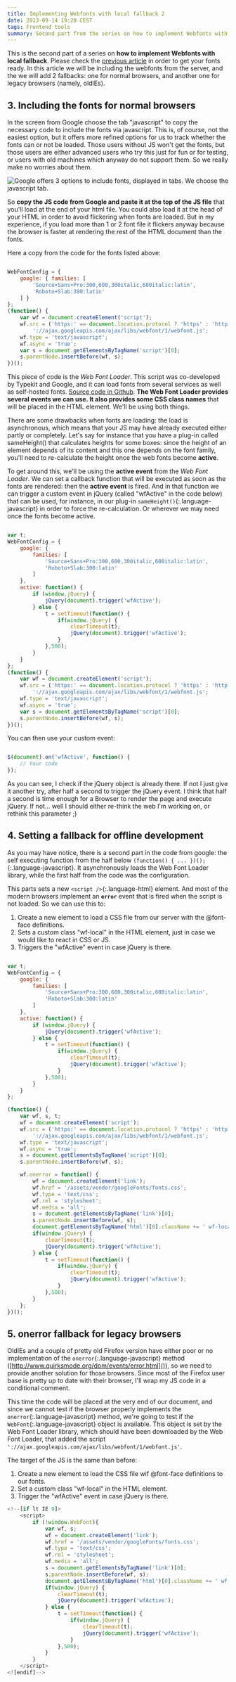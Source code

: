 ```yaml
---
title: Implementing Webfonts with local fallback 2
date: 2013-09-14 19:20 CEST
tags: Frontend tools
summary: Second part from the series on how to implement Webfonts with local fallback. Once we have the font files ready we must follow some steps in order to include the fonts from the server (Google in this case) and then provide a fallback system.
---
```



This is the second part of a series on **how to implement Webfonts with local fallback**. Please check the [previous article](/blog/2013/08/30/Implementing-google-webfonts-with-local-fallback/) in order to get your fonts ready. In this article we will be including the webfonts from the server, and the we will add 2 fallbacks: one for normal browsers, and another one for legacy browsers (namely, oldIEs).


## 3. Including the fonts for normal browsers

In the screen from Google choose the tab "javascript" to copy the necessary code to include the fonts via javascript. This is, of course, not the easiest option, but it offers more refined options for us to track whether the fonts can or not be loaded. Those users without JS won't get the fonts, but those users are either advanced users who try this just for fun or for testing, or users with old machines which anyway do not support them. So we really make no worries about them.

![Google offers 3 options to include fonts, displayed in tabs. We choose the javascript tab.](/assets/media/blog/google-fonts-js-tab.png)

So **copy the JS code from Google and paste it at the top of the JS file** that you'll load at the end of your html file. You could also load it at the head of your HTML in order to avoid flickering when fonts are loaded. But in my experience, if you load more than 1 or 2 font file it flickers anyway because the browser is faster at rendering the rest of the HTML document than the fonts.

Here a copy from the code for the fonts listed above:

~~~javascript

WebFontConfig = {
	google: { families: [ 
		'Source+Sans+Pro:300,600,300italic,600italic:latin', 
		'Roboto+Slab:300:latin' 
	] }
};
(function() {
	var wf = document.createElement('script');
	wf.src = ('https:' == document.location.protocol ? 'https' : 'http') +
		'://ajax.googleapis.com/ajax/libs/webfont/1/webfont.js';
	wf.type = 'text/javascript';
	wf.async = 'true';
	var s = document.getElementsByTagName('script')[0];
	s.parentNode.insertBefore(wf, s);
})();
~~~

This piece of code is the *Web Font Loader*. This script was co-developed by Typekit and Google, and it can load fonts from several services as well as self-hosted fonts. [Source code in Github](https://github.com/typekit/webfontloader). **The Web Font Loader provides several events we can use.  It also provides some CSS class names** that will be placed in the HTML element. We'll be using both things.

There are some drawbacks when fonts are loading: the load is asynchronous, which means that your JS may have already executed either partly or completely. Let's say for instance that you have a plug-in called sameHeight() that calculates heights for some boxes: since the height of an element depends of its content and this one depends on the font family, you'll need to re-calculate the height once the web fonts become **active**.

To get around this, we'll be using the **active event** from the *Web Font Loader*. We can set a callback function that will be executed as soon as the fonts are rendered: then the **active event** is fired. And in that function we can trigger a custom event in jQuery (called "wfActive" in the code below) that can be used, for instance, in our plug-in `sameHeight()`{:.language-javascript} in order to force the re-calculation. Or wherever we may need once the fonts become active.

~~~javascript

var t;
WebFontConfig = {
	google: {
		families: [
			'Source+Sans+Pro:300,600,300italic,600italic:latin',
			'Roboto+Slab:300:latin'
		]
	},
	active: function() {
		if (window.jQuery) {
			jQuery(document).trigger('wfActive');
		} else {
			t = setTimeout(function() {
				if(window.jQuery) {
					clearTimeout(t);
					jQuery(document).trigger('wfActive');
				}
			},500);
		}
	}
};
(function() {
	var wf = document.createElement('script');
	wf.src = ('https:' == document.location.protocol ? 'https' : 'http') +
		'://ajax.googleapis.com/ajax/libs/webfont/1/webfont.js';
	wf.type = 'text/javascript';
	wf.async = 'true';
	var s = document.getElementsByTagName('script')[0];
	s.parentNode.insertBefore(wf, s);
})();
~~~

You can then use your custom event:

~~~javascript

$(document).on('wfActive', function() {
	// Your code
});
~~~
As you can see, I check if the jQuery object is already there. If not I just give it another try, after half a second to trigger the jQuery event. I think that half a second is time enough for a Browser to render the page and execute jQuery. If not... well I should either re-think the web I'm working on, or rethink this parameter ;)


## 4. Setting a fallback for offline development

As you may have notice, there is a second part in the code from google: the self executing function
from the half below `(function() { ... })();`{:.language-javascript}. It asynchronously loads the Web Font Loader library, while the first half from the code was the configuration.

This parts sets a new `<script />`{:.language-html} element. And most of the modern browsers implement an **`error`** event that is fired when the script is not loaded. So we can use this to:

1. Create a new <link /> element to load a CSS file from our server with the @font-face definitions.
1. Sets a custom class "wf-local" in the HTML element, just in case we would like to react in CSS or JS.
1. Triggers the "wfActive" event in case jQuery is there.

~~~javascript

var t;
WebFontConfig = {
	google: {
		families: [
			'Source+Sans+Pro:300,600,300italic,600italic:latin',
			'Roboto+Slab:300:latin'
		]
	},
	active: function() {
		if (window.jQuery) {
			jQuery(document).trigger('wfActive');
		} else {
			t = setTimeout(function() {
				if(window.jQuery) {
					clearTimeout(t);
					jQuery(document).trigger('wfActive');
				}
			},500);
		}
	}
};

(function() {
	var wf, s, t;
	wf = document.createElement('script');
	wf.src = ('https:' == document.location.protocol ? 'https' : 'http') + 
		'://ajax.googleapis.com/ajax/libs/webfont/1/webfont.js';
	wf.type = 'text/javascript';
	wf.async = 'true';
	s = document.getElementsByTagName('script')[0];
	s.parentNode.insertBefore(wf, s);

	wf.onerror = function() {
		wf = document.createElement('link');
		wf.href = '/assets/vendor/googleFonts/fonts.css';
		wf.type = 'text/css';
		wf.rel = 'stylesheet';
		wf.media = 'all';
		s = document.getElementsByTagName('link')[0];
		s.parentNode.insertBefore(wf, s);
		document.getElementsByTagName('html')[0].className += ' wf-local';
		if(window.jQuery) {
			clearTimeout(t);
			jQuery(document).trigger('wfActive');
		} else {
			t = setTimeout(function() {
				if(window.jQuery) {
					clearTimeout(t);
					jQuery(document).trigger('wfActive');
				}
			},500);
		}
	};
})();
~~~


## 5. onerror fallback for legacy browsers

OldIEs and a couple of pretty old Firefox version have either poor or no implementation of the `onerror`{:.language-javascript} method ([http://www.quirksmode.org/dom/events/error.html]()), so we need to provide another solution for those browsers. Since most of the Firefox user base is pretty up to date with their browser, I'll wrap my JS code in a conditional comment.

This time the code will be placed at the very end of our document, and since we cannot test if the browser properly implements the `onerror`{:.language-javascript} method, we're going to test if the `WebFont`{:.language-javascript} object is available. This object is set by the Web Font Loader library, which should have been downloaded by the Web Font Loader, that added the script `'://ajax.googleapis.com/ajax/libs/webfont/1/webfont.js'`.

The target of the JS is the same than before:

1. Create a new <link /> element to load the CSS file wif @font-face definitions to our fonts.
2. Set a custom class "wf-local" in the HTML element.
3. Trigger the "wfActive" event in case jQuery is there.

~~~javascript
<!--[if lt IE 9]>
	<script>
		if (!window.WebFont){
			var wf, s;
			wf = document.createElement('link');
			wf.href = '/assets/vendor/googleFonts/fonts.css';
			wf.type = 'text/css';
			wf.rel = 'stylesheet';
			wf.media = 'all';
			s = document.getElementsByTagName('link')[0];
			s.parentNode.insertBefore(wf, s);
			document.getElementsByTagName('html')[0].className += ' wf-local';
			if(window.jQuery) {
				clearTimeout(t);
				jQuery(document).trigger('wfActive');
			} else {
				t = setTimeout(function() {
					if(window.jQuery) {
						clearTimeout(t);
						jQuery(document).trigger('wfActive');
					}
				},500);
			}
		}
	</script>
<![endif]-->
~~~

